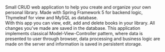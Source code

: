 Small CRUD web application to help you create and organize your own personal
library. Made with Spring Framework 5 for backend logic, Thymeleaf for view and
MySQL as database.<br/>
With this app you can view, edit, add and delete books in your library. All changes
you've made are saved in the database. This application implements classical
Model-View-Controller pattern, where data is presented to user through browser,
data processing and business logic are made on the server and information is saved in
persistent storage.